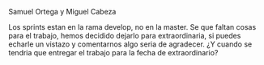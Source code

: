 Samuel Ortega y Miguel Cabeza

Los sprints estan en la rama develop, no en la master. Se que faltan cosas para el trabajo, hemos decidido dejarlo para extraordinaria, si puedes echarle un vistazo y comentarnos algo seria de agradecer. ¿Y cuando se tendria que entregar el trabajo para la fecha de extraordinario?

